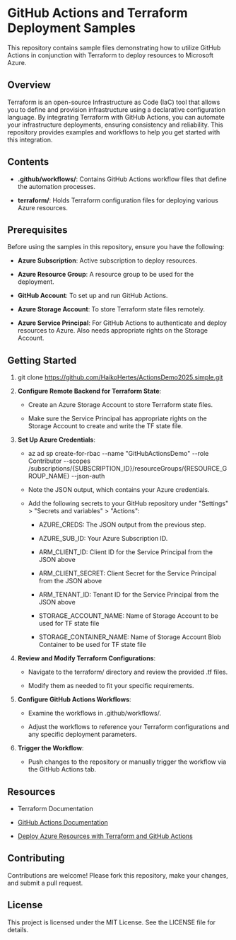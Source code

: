 GitHub Actions and Terraform Deployment Samples
===============================================

This repository contains sample files demonstrating how to utilize GitHub Actions in conjunction with Terraform to deploy resources to Microsoft Azure.

Overview
--------

Terraform is an open-source Infrastructure as Code (IaC) tool that allows you to define and provision infrastructure using a declarative configuration language. By integrating Terraform with GitHub Actions, you can automate your infrastructure deployments, ensuring consistency and reliability. This repository provides examples and workflows to help you get started with this integration.

Contents
--------

*   **.github/workflows/**: Contains GitHub Actions workflow files that define the automation processes.
    
*   **terraform/**: Holds Terraform configuration files for deploying various Azure resources.
    

Prerequisites
-------------

Before using the samples in this repository, ensure you have the following:

*   **Azure Subscription**: Active subscription to deploy resources.
    
*   **Azure Resource Group**: A resource group to be used for the deployment.
    
*   **GitHub Account**: To set up and run GitHub Actions.
    
*   **Azure Storage Account**: To store Terraform state files remotely.

*   **Azure Service Principal**: For GitHub Actions to authenticate and deploy resources to Azure. Also needs appropriate rights on the Storage Account.
    

Getting Started
---------------

1.  git clone https://github.com/HaikoHertes/ActionsDemo2025.simple.git

2.  **Configure Remote Backend for Terraform State**:
    
    *   Create an Azure Storage Account to store Terraform state files.
  
    *   Make sure the Service Principal has appropriate rights on the Storage Account to create and write the TF state file.
    
3.  **Set Up Azure Credentials**:
    
    *   az ad sp create-for-rbac --name "GitHubActionsDemo" --role Contributor --scopes /subscriptions/{SUBSCRIPTION\_ID}/resourceGroups/{RESOURCE\_GROUP\_NAME} --json-auth
        
    *   Note the JSON output, which contains your Azure credentials.
        
    *   Add the following secrets to your GitHub repository under "Settings" > "Secrets and variables" > "Actions":
        
        *   AZURE\_CREDS: The JSON output from the previous step.
            
        *   AZURE\_SUB\_ID: Your Azure Subscription ID.
     
        *   ARM\_CLIENT\_ID: Client ID for the Service Principal from the JSON above
     
        *   ARM\_CLIENT\_SECRET: Client Secret for the Service Principal from the JSON above
     
        *   ARM\_TENANT\_ID: Tenant ID for the Service Principal from the JSON above
     
        *   STORAGE\_ACCOUNT\_NAME: Name of Storage Account to be used for TF state file
     
        *   STORAGE\_CONTAINER\_NAME: Name of Storage Account Blob Container to be used for TF state file
        
4.  **Review and Modify Terraform Configurations**:
    
    *   Navigate to the terraform/ directory and review the provided .tf files.
        
    *   Modify them as needed to fit your specific requirements.
        
5.  **Configure GitHub Actions Workflows**:
    
    *   Examine the workflows in .github/workflows/.
        
    *   Adjust the workflows to reference your Terraform configurations and any specific deployment parameters.
        
6.  **Trigger the Workflow**:
    
    *   Push changes to the repository or manually trigger the workflow via the GitHub Actions tab.
        

Resources
---------

*   Terraform Documentation
    
*   [GitHub Actions Documentation](https://docs.github.com/actions)
    
*   [Deploy Azure Resources with Terraform and GitHub Actions](https://learn.microsoft.com/en-us/samples/azure-samples/terraform-github-actions/terraform-github-actions/)
    

Contributing
------------

Contributions are welcome! Please fork this repository, make your changes, and submit a pull request.

License
-------

This project is licensed under the MIT License. See the LICENSE file for details.
